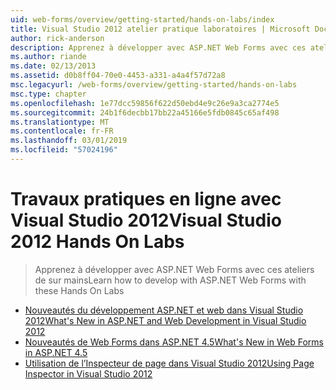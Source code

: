```yaml
---
uid: web-forms/overview/getting-started/hands-on-labs/index
title: Visual Studio 2012 atelier pratique laboratoires | Microsoft Docs
author: rick-anderson
description: Apprenez à développer avec ASP.NET Web Forms avec ces ateliers de sur mains
ms.author: riande
ms.date: 02/13/2013
ms.assetid: d0b8ff04-70e0-4453-a331-a4a4f57d72a8
msc.legacyurl: /web-forms/overview/getting-started/hands-on-labs
msc.type: chapter
ms.openlocfilehash: 1e77dcc59856f622d50ebd4e9c26e9a3ca2774e5
ms.sourcegitcommit: 24b1f6decbb17bb22a45166e5fdb0845c65af498
ms.translationtype: MT
ms.contentlocale: fr-FR
ms.lasthandoff: 03/01/2019
ms.locfileid: "57024196"
---
```

<a name="visual-studio-2012-hands-on-labs"></a><span data-ttu-id="db077-103">Travaux pratiques en ligne avec Visual Studio 2012</span><span class="sxs-lookup"><span data-stu-id="db077-103">Visual Studio 2012 Hands On Labs</span></span>
====================
> <span data-ttu-id="db077-104">Apprenez à développer avec ASP.NET Web Forms avec ces ateliers de sur mains</span><span class="sxs-lookup"><span data-stu-id="db077-104">Learn how to develop with ASP.NET Web Forms with these Hands On Labs</span></span>


- [<span data-ttu-id="db077-105">Nouveautés du développement ASP.NET et web dans Visual Studio 2012</span><span class="sxs-lookup"><span data-stu-id="db077-105">What's New in ASP.NET and Web Development in Visual Studio 2012</span></span>](whats-new-in-aspnet-and-web-development-in-visual-studio-2012.md)
- [<span data-ttu-id="db077-106">Nouveautés de Web Forms dans ASP.NET 4.5</span><span class="sxs-lookup"><span data-stu-id="db077-106">What's New in Web Forms in ASP.NET 4.5</span></span>](whats-new-in-web-forms-in-aspnet-45.md)
- [<span data-ttu-id="db077-107">Utilisation de l’Inspecteur de page dans Visual Studio 2012</span><span class="sxs-lookup"><span data-stu-id="db077-107">Using Page Inspector in Visual Studio 2012</span></span>](using-page-inspector-in-visual-studio-2012.md)
